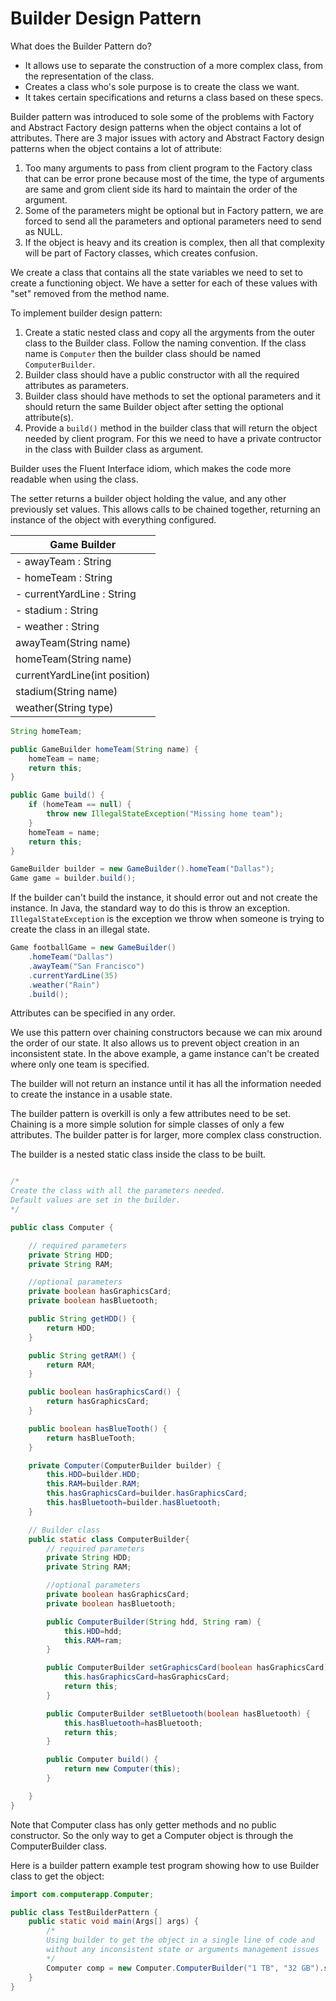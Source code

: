 # Builder Design Pattern

What does the Builder Pattern do?
- It allows use to separate the construction of a more complex class, from the representation of the class.
- Creates a class who's sole purpose is to create the class we want.
- It takes certain specifications and returns a class based on these specs.

Builder pattern was introduced to sole some of the problems with Factory and Abstract Factory design patterns when the object contains a lot of attributes. There are 3 major issues with actory and Abstract Factory design patterns when the object contains a lot of attribute:

1. Too many arguments to pass from client program to the Factory class that can be error prone because most of the time, the type of arguments are same and grom client side its hard to maintain the order of the argument.
2. Some of the parameters might be optional but in Factory pattern, we are forced to send all the parameters and optional parameters need to send as NULL.
3. If the object is heavy and its creation is complex, then all that complexity  will be part of Factory classes, which creates confusion.

We create a class that contains all the state variables we need to set to create a functioning object. We have a setter for each of these values with "set" removed from the method name.

To implement builder design pattern:  
1. Create a static nested class and copy all the argyments from the outer class to the Builder class. Follow the naming convention. If the class name is `Computer` then the builder class should be named `ComputerBuilder`.
2. Builder class should have a public constructor with all the required attributes as parameters.
3. Builder class should have methods to set the optional parameters and it should return the same Builder object after setting the optional attribute(s).
4. Provide a `build()` method in the builder class that will return the object needed by client program. For this we need to have a private contructor in the class with Builder class as argument.

Builder uses the Fluent Interface idiom, which makes the code more readable when using the class.

The setter returns a builder object holding the value, and any other previously set values. This allows calls to be chained together, returning an instance of the object with everything configured.

| Game Builder |
|---|
| - awayTeam : String |
| - homeTeam : String |
| - currentYardLine : String |
| - stadium : String |
| - weather : String |
| awayTeam(String name) |
| homeTeam(String name) |
| currentYardLine(int position) |
| stadium(String name) |
| weather(String type) |

```Java
String homeTeam;

public GameBuilder homeTeam(String name) {
    homeTeam = name;
    return this;
}

public Game build() {
    if (homeTeam == null) {
        throw new IllegalStateException("Missing home team");
    }
    homeTeam = name;
    return this;
}

GameBuilder builder = new GameBuilder().homeTeam("Dallas");
Game game = builder.build();
```

If the builder can't build the instance, it should error out and not create the instance. In Java, the standard way to do this is throw an exception. `IllegalStateException` is the exception we throw when someone is trying to create the class in an illegal state.

```Java
Game footballGame = new GameBuilder()
    .homeTeam("Dallas")
    .awayTeam("San Francisco")
    .currentYardLine(35)
    .weather("Rain")
    .build();
```

Attributes can be specified in any order.

We use this pattern over chaining constructors because we can mix around the order of our state. It also allows us to prevent object creation in an inconsistent state. In the above example, a game instance can't be created where only one team is specified.

The builder will not return an instance until it has all the information needed to create the instance in a usable state. 

The builder pattern is overkill is only a few attributes need to be set. Chaining is a more simple solution for simple classes of only a few attributes. The builder patter is for larger, more complex class construction.

The builder is a nested static class inside the class to be built.

```Java

/*
Create the class with all the parameters needed.
Default values are set in the builder.
*/

public class Computer {

    // required parameters
    private String HDD;
    private String RAM;

    //optional parameters
    private boolean hasGraphicsCard;
    private boolean hasBluetooth;

    public String getHDD() {
        return HDD;
    }

    public String getRAM() {
        return RAM;
    }

    public boolean hasGraphicsCard() {
        return hasGraphicsCard;
    }

    public boolean hasBlueTooth() {
        return hasBlueTooth;
    }

    private Computer(ComputerBuilder builder) {
        this.HDD=builder.HDD;
        this.RAM=builder.RAM;
        this.hasGraphicsCard=builder.hasGraphicsCard;
        this.hasBluetooth=builder.hasBluetooth;
    }

    // Builder class
    public static class ComputerBuilder{
        // required parameters
        private String HDD;
        private String RAM;

        //optional parameters
        private boolean hasGraphicsCard;
        private boolean hasBluetooth;

        public ComputerBuilder(String hdd, String ram) {
            this.HDD=hdd;
            this.RAM=ram;
        }

        public ComputerBuilder setGraphicsCard(boolean hasGraphicsCard) {
            this.hasGraphicsCard=hasGraphicsCard;
            return this;
        }

        public ComputerBuilder setBluetooth(boolean hasBluetooth) {
            this.hasBluetooth=hasBluetooth;
            return this;
        }

        public Computer build() {
            return new Computer(this);
        }

    }
}
```

Note that Computer class has only getter methods and no public constructor. So the only way to get a Computer object is through the ComputerBuilder class.

Here is a builder pattern example test program showing how to use Builder class to get the object:
```Java
import com.computerapp.Computer;

public class TestBuilderPattern {
    public static void main(Args[] args) {
        /*
        Using builder to get the object in a single line of code and 
        without any inconsistent state or arguments management issues
        */
        Computer comp = new Computer.ComputerBuilder("1 TB", "32 GB").setGraphicsCard(true).setBluetoth(true).build();
    }
}
```
